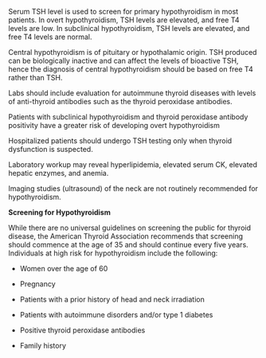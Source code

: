 Serum TSH level is used to screen for primary hypothyroidism in most patients. In overt hypothyroidism, TSH levels are elevated, and free T4 levels are low. In subclinical hypothyroidism, TSH levels are elevated, and free T4 levels are normal.

Central hypothyroidism is of pituitary or hypothalamic origin. TSH produced can be biologically inactive and can affect the levels of bioactive TSH, hence the diagnosis of central hypothyroidism should be based on free T4 rather than TSH.

Labs should include evaluation for autoimmune thyroid diseases with levels of anti-thyroid antibodies such as the thyroid peroxidase antibodies.

Patients with subclinical hypothyroidism and thyroid peroxidase antibody positivity have a greater risk of developing overt hypothyroidism

Hospitalized patients should undergo TSH testing only when thyroid dysfunction is suspected.

Laboratory workup may reveal hyperlipidemia, elevated serum CK, elevated hepatic enzymes, and anemia.

Imaging studies (ultrasound) of the neck are not routinely recommended for hypothyroidism.

**Screening for Hypothyroidism**

While there are no universal guidelines on screening the public for thyroid disease, the American Thyroid Association recommends that screening should commence at the age of 35 and should continue every five years. Individuals at high risk for hypothyroidism include the following:

- Women over the age of 60

- Pregnancy

- Patients with a prior history of head and neck irradiation

- Patients with autoimmune disorders and/or type 1 diabetes

- Positive thyroid peroxidase antibodies

- Family history